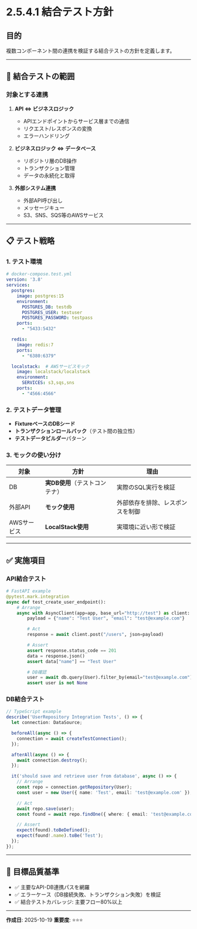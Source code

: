 # 2.5.4.1 結合テスト方針

## 目的

複数コンポーネント間の連携を検証する結合テストの方針を定義します。

---

## 🔗 結合テストの範囲

### 対象とする連携

1. **API ⇔ ビジネスロジック**
   - APIエンドポイントからサービス層までの通信
   - リクエスト/レスポンスの変換
   - エラーハンドリング

2. **ビジネスロジック ⇔ データベース**
   - リポジトリ層のDB操作
   - トランザクション管理
   - データの永続化と取得

3. **外部システム連携**
   - 外部API呼び出し
   - メッセージキュー
   - S3、SNS、SQS等のAWSサービス

---

## 📋 テスト戦略

### 1. テスト環境

```yaml
# docker-compose.test.yml
version: '3.8'
services:
  postgres:
    image: postgres:15
    environment:
      POSTGRES_DB: testdb
      POSTGRES_USER: testuser
      POSTGRES_PASSWORD: testpass
    ports:
      - "5433:5432"

  redis:
    image: redis:7
    ports:
      - "6380:6379"

  localstack:  # AWSサービスモック
    image: localstack/localstack
    environment:
      SERVICES: s3,sqs,sns
    ports:
      - "4566:4566"
```

### 2. テストデータ管理

- **FixtureベースのDBシード**
- **トランザクションロールバック**（テスト間の独立性）
- **テストデータビルダー**パターン

### 3. モックの使い分け

| 対象 | 方針 | 理由 |
|------|------|------|
| DB | **実DB使用**（テストコンテナ） | 実際のSQL実行を検証 |
| 外部API | **モック使用** | 外部依存を排除、レスポンスを制御 |
| AWSサービス | **LocalStack使用** | 実環境に近い形で検証 |

---

## ✅ 実施項目

### API結合テスト

```python
# FastAPI example
@pytest.mark.integration
async def test_create_user_endpoint():
    # Arrange
    async with AsyncClient(app=app, base_url="http://test") as client:
        payload = {"name": "Test User", "email": "test@example.com"}

        # Act
        response = await client.post("/users", json=payload)

        # Assert
        assert response.status_code == 201
        data = response.json()
        assert data["name"] == "Test User"

        # DB確認
        user = await db.query(User).filter_by(email="test@example.com").first()
        assert user is not None
```

### DB結合テスト

```typescript
// TypeScript example
describe('UserRepository Integration Tests', () => {
  let connection: DataSource;

  beforeAll(async () => {
    connection = await createTestConnection();
  });

  afterAll(async () => {
    await connection.destroy();
  });

  it('should save and retrieve user from database', async () => {
    // Arrange
    const repo = connection.getRepository(User);
    const user = new User({ name: 'Test', email: 'test@example.com' });

    // Act
    await repo.save(user);
    const found = await repo.findOne({ where: { email: 'test@example.com' } });

    // Assert
    expect(found).toBeDefined();
    expect(found!.name).toBe('Test');
  });
});
```

---

## 🎯 目標品質基準

- ✅ 主要なAPI-DB連携パスを網羅
- ✅ エラーケース（DB接続失敗、トランザクション失敗）を検証
- ✅ 結合テストカバレッジ: 主要フロー80%以上

---

**作成日**: 2025-10-19
**重要度**: ⭐⭐⭐
